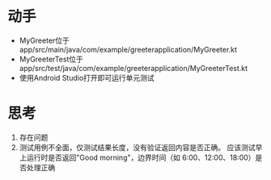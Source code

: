 # 动手
- MyGreeter位于app/src/main/java/com/example/greeterapplication/MyGreeter.kt
- MyGreeterTest位于app/src/test/java/com/example/greeterapplication/MyGreeterTest.kt
- 使用Android Studio打开即可运行单元测试
#  思考
1. 存在问题
2. 测试用例不全面，仅测试结果长度，没有验证返回内容是否正确。 应该测试早上运行时是否返回"Good morning"，边界时间（如 6:00、12:00、18:00）是否处理正确